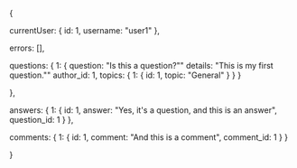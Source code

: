 
{

  currentUser: {
    id: 1,
    username: "user1"
  },

  errors: [],

  questions: {
    1: {
      question: "Is this a question?""
      details: "This is my first question.""
      author_id: 1,
      topics: {
        1: {
          id: 1,
          topic: "General"
        }
      }
    }

  },

  answers: {
    1: {
      id: 1,
      answer: "Yes, it's a question, and this is an answer",
      question_id: 1
    }
  },

  comments: {
    1: {
      id: 1,
      comment: "And this is a comment",
      comment_id: 1
    }
  }


}
